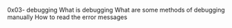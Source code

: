 0x03- debugging
What is debugging
What are some methods of debugging manually
How to read the error messages
